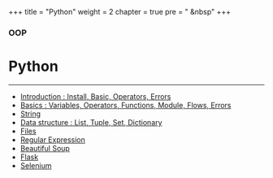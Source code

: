 +++
title = "Python"
weight = 2
chapter = true
pre = "<i class='fas fa-book-open'></i> &nbsp"
+++

### OOP

# **Python**

---

- [Introduction : Install, Basic, Operators, Errors](/python/intro)
- [Basics : Variables, Operators, Functions, Module, Flows, Errors](/python/basic)
- [String](/python/string)
- [Data structure : List, Tuple, Set, Dictionary](/python/list)
- [Files](/python/file)
- [Regular Expression](/python/regex)
- [Beautiful Soup](/python/bs)
- [Flask](/python/flask)
- [Selenium](/python/selenium)
